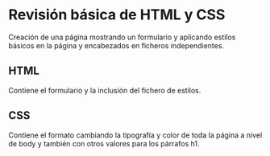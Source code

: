 ﻿# Revisión básica de HTML y CSS

Creación de una página mostrando un formulario y aplicando estilos básicos en la página y encabezados en ficheros independientes.

## HTML

Contiene el formulario y la inclusión del fichero de estilos.

## CSS

Contiene el formato cambiando la tipografía y color de toda la página a nivel de body y también con otros valores para los párrafos h1.